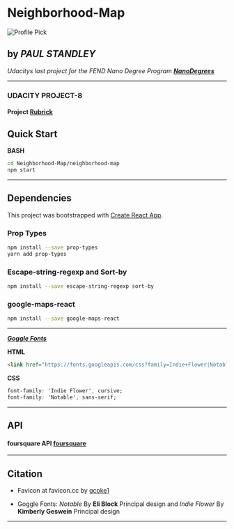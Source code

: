 # **Neighborhood-Map**

![Profile Pick](http://res.cloudinary.com/pieol2/image/upload/v1516543296/profile-small.png)

## by _**PAUL STANDLEY**_

_Udacitys last project for the FEND Nano Degree Program_ _**[NanoDegrees](udacity.com/nanodegrees)**_

---

### UDACITY PROJECT-8

#### Project __[Rubrick](https://review.udacity.com/#!/rubrics/1351/view)__

## Quick Start

**BASH**

```BASH
cd Neighborhood-Map/neighborhood-map
npm start
```

---

## **Dependencies**

This project was bootstrapped with [Create React App](https://github.com/facebookincubator/create-react-app).

### Prop Types

```BASH
npm install --save prop-types
yarn add prop-types
```

### Escape-string-regexp and Sort-by

```BASH
npm install --save escape-string-regexp sort-by
```

### google-maps-react

```BASH
npm install --save google-maps-react
```

---

_**[Goggle Fonts](https://fonts.google.com/?selection.family=Indie+Flower|Notable)**_

**HTML**


```HTML
<link href="https://fonts.googleapis.com/css?family=Indie+Flower|Notable" rel="stylesheet">
```

**CSS**


```CSS
font-family: 'Indie Flower', cursive;
font-family: 'Notable', sans-serif;
```

---

## **API**

#### foursquare API [foursquare](https://foursquare.com)

---

## **Citation**

* Favicon at favicon.cc by [gcoke1](https://www.favicon.cc/?action=icon&file_id=873941)

* Goggle Fonts: _Notable_ By __Eli Block__
Principal design and _Indie Flower_ By __Kimberly Geswein__
Principal design
---
